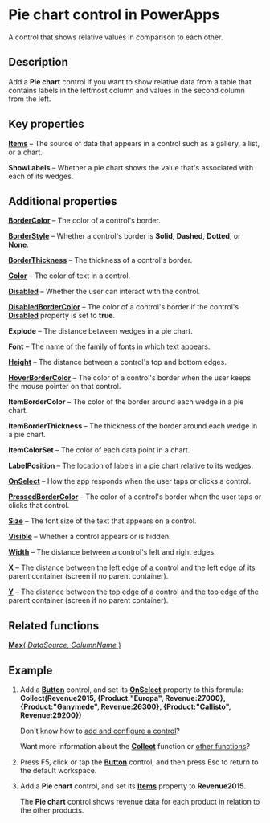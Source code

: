 <properties
    pageTitle="Pie chart control: reference | Microsoft PowerApps"
    description="Information, including properties and examples, about the Pie chart control"
    services=""
    suite="powerapps"
    documentationCenter="na"
    authors="fikaradz"
    manager="anneta"
    editor=""
    tags=""/>

<tags
   ms.service="powerapps"
   ms.devlang="na"
   ms.topic="article"
   ms.tgt_pltfrm="na"
   ms.workload="na"
   ms.date="10/25/2016"
   ms.author="fikaradz"/>

# Pie chart control in PowerApps #
A control that shows relative values in comparison to each other.

## Description ##
Add a **Pie chart** control if you want to show relative data from a table that contains labels in the leftmost column and values in the second column from the left.

## Key properties ##

**[Items](properties-core.md)** – The source of data that appears in a control such as a gallery, a list, or a chart.

**ShowLabels** – Whether a pie chart shows the value that's associated with each of its wedges.

## Additional properties ##

**[BorderColor](properties-color-border.md)** – The color of a control's border.

**[BorderStyle](properties-color-border.md)** – Whether a control's border is **Solid**, **Dashed**, **Dotted**, or **None**.

**[BorderThickness](properties-color-border.md)** – The thickness of a control's border.

**[Color](properties-color-border.md)** – The color of text in a control.

**[Disabled](properties-core.md)** – Whether the user can interact with the control.

**[DisabledBorderColor](properties-color-border.md)** – The color of a control's border if the control's **[Disabled](properties-core.md)** property is set to **true**.

**Explode** – The distance between wedges in a pie chart.

**[Font](properties-text.md)** – The name of the family of fonts in which text appears.

**[Height](properties-size-location.md)** – The distance between a control's top and bottom edges.

**[HoverBorderColor](properties-color-border.md)** – The color of a control's border when the user keeps the mouse pointer on that control.

**ItemBorderColor** – The color of the border around each wedge in a pie chart.

**ItemBorderThickness** – The thickness of the border around each wedge in a pie chart.

**ItemColorSet** – The color of each data point in a chart.

**LabelPosition** – The location of labels in a pie chart relative to its wedges.

**[OnSelect](properties-core.md)** – How the app responds when the user taps or clicks a control.

**[PressedBorderColor](properties-color-border.md)** – The color of a control's border when the user taps or clicks that control.

**[Size](properties-text.md)** – The font size of the text that appears on a control.

**[Visible](properties-core.md)** – Whether a control appears or is hidden.

**[Width](properties-size-location.md)** – The distance between a control's left and right edges.

**[X](properties-size-location.md)** – The distance between the left edge of a control and the left edge of its parent container (screen if no parent container).

**[Y](properties-size-location.md)** – The distance between the top edge of a control and the top edge of the parent container (screen if no parent container).

## Related functions ##

[**Max**( *DataSource*, *ColumnName* )](../functions/function-aggregates.md)

## Example ##
1. Add a **[Button](control-button.md)** control, and set its **[OnSelect](properties-core.md)** property to this formula:<br>
**Collect(Revenue2015, {Product:"Europa", Revenue:27000}, {Product:"Ganymede", Revenue:26300}, {Product:"Callisto", Revenue:29200})**

	Don't know how to [add and configure a control](../add-configure-controls.md)?

	Want more information about the **[Collect](../functions/function-clear-collect-clearcollect.md)** function or [other functions](../formula-reference.md)?

1. Press F5, click or tap the **[Button](control-button.md)** control, and then press Esc to return to the default workspace.

1. Add a **Pie chart** control, and set its **[Items](properties-core.md)** property to **Revenue2015**.

	The **Pie chart** control shows revenue data for each product in relation to the other products.
